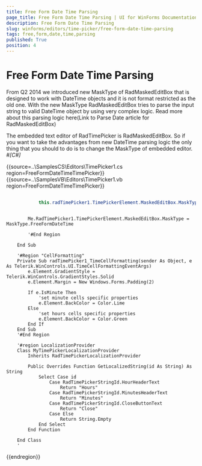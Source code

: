```yaml
---
title: Free Form Date Time Parsing
page_title: Free Form Date Time Parsing | UI for WinForms Documentation
description: Free Form Date Time Parsing
slug: winforms/editors/time-picker/free-form-date-time-parsing
tags: free,form,date,time,parsing
published: True
position: 4
---
```


# Free Form Date Time Parsing



From Q2 2014 we introduced new MaskType of RadMaskedEditBox that is designed to work with DateTime objects and it is not format restricted as the old one.
        With the new MaskType RadMaskedEditBox tries to parse the input string to valid DateTime object by using very complex logic.  Read more about this parsing logic here(Link to Parse Date article for RadMaskedEditBox)
      

The embedded text editor of RadTimePicker is RadMaskedEditBox. So if you want to take the advantages from new DateTime parsing logic the only thing that you should to do is to change the MaskType of embedded editor.
      #_[C#]_

	



{{source=..\SamplesCS\Editors\TimePicker1.cs region=FreeFormDateTimeTimePicker}} 
{{source=..\SamplesVB\Editors\TimePicker1.vb region=FreeFormDateTimeTimePicker}} 

````C#
            
            this.radTimePicker1.TimePickerElement.MaskedEditBox.MaskType = MaskType.FreeFormDateTime;
````
````VB.NET

        Me.RadTimePicker1.TimePickerElement.MaskedEditBox.MaskType = MaskType.FreeFormDateTime

        '#End Region

    End Sub

    '#Region "CellFormatting"
    Private Sub radTimePicker1_TimeCellFormatting(sender As Object, e As Telerik.WinControls.UI.TimeCellFormattingEventArgs)
        e.Element.GradientStyle = Telerik.WinControls.GradientStyles.Solid
        e.Element.Margin = New Windows.Forms.Padding(2)

        If e.IsMinute Then
            'set minute cells specific properties
            e.Element.BackColor = Color.Lime
        Else
            'set hours cells specific properties
            e.Element.BackColor = Color.Green
        End If
    End Sub
    '#End Region

    '#region LocalizationProvider
    Class MyTimePickerLocalizationProvider
        Inherits RadTimePickerLocalizationProvider

        Public Overrides Function GetLocalizedString(id As String) As String
            Select Case id
                Case RadTimePickerStringId.HourHeaderText
                    Return "Hours"
                Case RadTimePickerStringId.MinutesHeaderText
                    Return "Minutes"
                Case RadTimePickerStringId.CloseButtonText
                    Return "Close"
                Case Else
                    Return String.Empty
            End Select
        End Function

    End Class
    '
````

{{endregion}} 




## 
